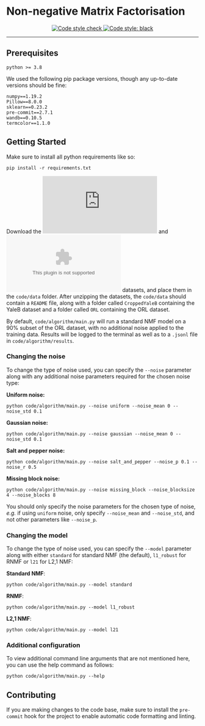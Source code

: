 # Non-negative Matrix Factorisation

<p align="center">
  <a href="https://github.com/alexmirrington/non-negative-matrix-factorisation/actions?query=workflow%3Astyle">
    <img
      src="https://github.com/alexmirrington/non-negative-matrix-factorisation/workflows/style/badge.svg"
      alt="Code style check"
    />
  </a>
  <a href="https://github.com/psf/black">
    <img
      src="https://img.shields.io/badge/code%20style-black-000000.svg"
      alt="Code style: black"
    />
  </a>
</p>

----------------------

## Prerequisites

```Text
python >= 3.8
```

We used the following pip package versions, though any up-to-date versions should be fine:

```Text
numpy==1.19.2
Pillow==8.0.0
sklearn==0.23.2
pre-commit==2.7.1
wandb==0.10.5
termcolor==1.1.0
```

## Getting Started

Make sure to install all python requirements like so:

`pip install -r requirements.txt`

Download the ![ORL](http://cam-orl.co.uk/facedatabase.html) and ![Cropped YaleB](http://vision.ucsd.edu/extyaleb/CroppedYaleBZip/CroppedYale.zip) datasets, and place them in the `code/data` folder. After unzipping the datasets, the `code/data` should contain a `README` file, along with a folder called `CroppedYaleB` containing the YaleB dataset and a folder called `ORL` containing the ORL dataset.

By default, `code/algorithm/main.py` will run a standard NMF model on a 90% subset of the ORL dataset, with no additional noise applied to the training data. Results will be logged to the terminal as well as to a `.jsonl` file in `code/algorithm/results`.

### Changing the noise

To change the type of noise used, you can specify the `--noise` parameter along with any additional noise parameters required for the chosen noise type:

**Uniform noise:**

`python code/algorithm/main.py --noise uniform --noise_mean 0 --noise_std 0.1`

**Gaussian noise:**

`python code/algorithm/main.py --noise gaussian --noise_mean 0 --noise_std 0.1`

**Salt and pepper noise:**

`python code/algorithm/main.py --noise salt_and_pepper --noise_p 0.1 --noise_r 0.5`

**Missing block noise:**

`python code/algorithm/main.py --noise missing_block --noise_blocksize 4 --noise_blocks 8`

You should only specify the noise parameters for the chosen type of noise, _e.g._ if using `uniform` noise, only specify `--noise_mean` and `--noise_std`, and not other parameters like `--noise_p`.

### Changing the model

To change the type of noise used, you can specify the `--model` parameter along with either `standard` for standard NMF (the default), `l1_robust` for RNMF or `l21` for L2,1 NMF:

**Standard NMF**:

`python code/algorithm/main.py --model standard`

**RNMF**:

`python code/algorithm/main.py --model l1_robust`

**L2,1 NMF**:

`python code/algorithm/main.py --model l21`

### Additional configuration

To view additional command line arguments that are not mentioned here, you can use the help command as follows:

`python code/algorithm/main.py --help`

## Contributing

If you are making changes to the code base, make sure to install the `pre-commit` hook for the project to enable automatic code formatting and linting.
